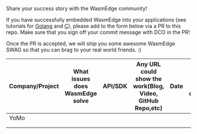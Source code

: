 Share your success story with the WasmEdge community!

If you have successfully embedded WasmEdge into your applications (see tutorials for [Golang](https://www.secondstate.io/articles/extend-golang-app-with-webassembly-rust/) and [C](https://github.com/WasmEdge/WasmEdge/blob/master/doc/c_api_quick_start.md)), please add to the form below via a PR to this repo. Make sure that you sign off your commit message with DCO in the PR!

Once the PR is accepted, we will ship you some awesome WasmEdge SWAG so that you can brag to your real world friends. :)

| Company/Project | What issues does WasmEdge solve | API/SDK | Any URL could show the work(Blog, Video, GitHub Repo,etc) | Date | Any insight want to share with the community(Optional) |
|-----------------|---------------------------------|---------|-----------------------------------------------------------|------|--------------------------------------------------------|
|    YoMo         |                                 |         |                                                           |      |                                                        |
|                 |                                 |         |                                                           |      |                                                        |
|                 |                                 |         |                                                           |      |                                                        |
